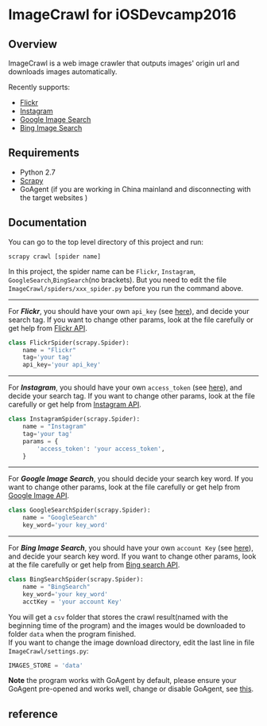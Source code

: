 # ImageCrawl for iOSDevcamp2016

## Overview
ImageCrawl is a web image crawler that outputs images' origin url and downloads images automatically.  

Recently supports:  

* [Flickr](https://www.flickr.com/)  
* [Instagram](https://instagram.com/)
* [Google Image Search](https://www.google.com/imghp)
* [Bing Image Search](https://www.bing.com/images)

## Requirements  
* Python 2.7
* [Scrapy](http://scrapy.org/)
* GoAgent (if you are working in China mainland and disconnecting with the target websites )

## Documentation
You can go to the top level directory of this project and run:  

    scrapy crawl [spider name]

In this project, the spider name can be `Flickr`, `Instagram`, `GoogleSearch`,`BingSearch`(no brackets). But you need to edit the file `ImageCrawl/spiders/xxx_spider.py` before you run the command above.  

---
For ***Flickr***, you should have your own `api_key` (see [here](https://www.flickr.com/services/apps/create/apply/)), and decide your search tag. If you want to change other params, look at the file carefully or get help from [Flickr API](https://www.flickr.com/services/api/). 
```python
class FlickrSpider(scrapy.Spider):
    name = "Flickr"
    tag='your tag'
    api_key='your api_key'
```  
---
For ***Instagram***, you should have your own `access_token` (see [here](http://jelled.com/instagram/access-token)), and decide your search tag. If you want to change other params, look at the file carefully or get help from [Instagram API](https://instagram.com/developer/). 
```python
class InstagramSpider(scrapy.Spider):
    name = "Instagram"
    tag='your tag'
    params = {
        'access_token': 'your access_token',
    }
```
---
For ***Google Image Search***, you should decide your search key word. If you want to change other params, look at the file carefully or get help from [Google Image API](https://developers.google.com/image-search/v1/jsondevguide). 
```python
class GoogleSearchSpider(scrapy.Spider):
    name = "GoogleSearch"
    key_word='your key_word'
```
---
For ***Bing Image Search***, you should have your own `account Key` (see [here](https://datamarket.azure.com/dataset/bing/search)), and decide your search key word. If you want to change other params, look at the file carefully or get help from [Bing search API](http://go.microsoft.com/fwlink/?LinkID=272625&clcid=0x409). 
```python
class BingSearchSpider(scrapy.Spider):
    name = "BingSearch"
    key_word='your key_word'
    acctKey = 'your account Key'
```
You will get a `csv` folder that stores the crawl result(named with the beginning time of the program) and the images would be downloaded to folder `data` when the program finished.  
If you want to change the image download directory, edit the last line in file `ImageCrawl/settings.py`:  
```python
IMAGES_STORE = 'data'
```
**Note** the program works with GoAgent by default, please ensure your GoAgent pre-opened and works well, change or disable GoAgent, see [this](http://snipplr.com/view/74665/using-goagent-agent-in-scrapy/).


## reference

